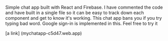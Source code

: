 Simple chat app built with React and Firebase. I have commented the code and have built in a single file so it can be easy to track down each component and get to know it's working. This chat app bans you if you try typing bad word. Google sign-in is implemented in this. Feel free to try it 

[a link] (mychatapp-c5d47.web.app)
